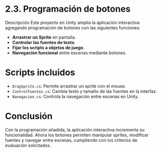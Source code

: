 # 2.3.  Programación de botones
Descripción
Este proyecto en Unity amplía la aplicación interactiva agregando programación de botones con las siguientes funciones:

- **Arrastrar un Sprite** en pantalla.
- **Controlar las fuentes de texto**.
- **Fijar los scripts a objetos de juego**.
- **Navegación funcional** entre escenas mediante botones.

 # Scripts incluidos
- `DragSprite.cs`: Permite arrastrar un sprite con el mouse.
- `ControlFuentes.cs`: Cambia texto y tamaño de las fuentes en la interfaz.
- `Navegacion.cs`: Controla la navegación entre escenas en Unity.

# Conclusión
Con la programación añadida, la aplicación interactiva incrementa su funcionalidad. Ahora los botones permiten manipular sprites, modificar fuentes y navegar entre escenas, cumpliendo con los criterios de evaluación solicitados.
